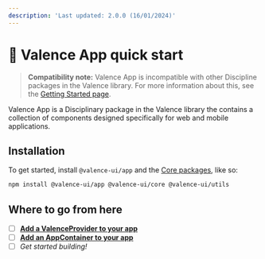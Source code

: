```yaml
---
description: 'Last updated: 2.0.0 (16/01/2024)'
---
```


# 📱 Valence App quick start

> **Compatibility note:** Valence App is incompatible with other Discipline packages in the Valence library. For more information about this, see the [Getting Started page](../overview/getting-started.md#about-the-discipline-packages).

Valence App is a Disciplinary package in the Valence library the contains a collection of components designed specifically for web and mobile applications.&#x20;

## Installation

To get started, install `@valence-ui/app` and the [Core packages](../overview/getting-started.md#about-the-core-packages), like so:

```bash
npm install @valence-ui/app @valence-ui/core @valence-ui/utils
```

## Where to go from here

* [ ] [**Add a ValenceProvider to your app**](../valence-core/fundamentals/the-valenceprovider.md)
* [ ] [**Add an AppContainer to your app**](the-appcontainer.md)
* [ ] _Get started building!_
